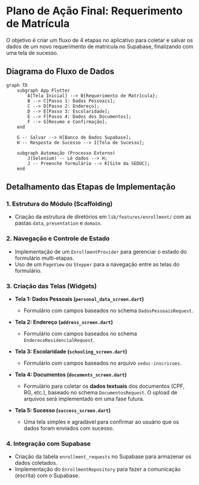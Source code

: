 # Plano de Ação Final: Requerimento de Matrícula

O objetivo é criar um fluxo de 4 etapas no aplicativo para coletar e salvar os dados de um novo requerimento de matrícula no Supabase, finalizando com uma tela de sucesso.

## Diagrama do Fluxo de Dados

```mermaid
graph TD
    subgraph App Flutter
        A[Tela Inicial] --> B{Requerimento de Matrícula};
        B --> C[Passo 1: Dados Pessoais];
        C --> D[Passo 2: Endereço];
        D --> E[Passo 3: Escolaridade];
        E --> F[Passo 4: Dados dos Documentos];
        F --> G[Resumo e Confirmação];
    end

    G -- Salvar --> H[Banco de Dados Supabase];
    H -- Resposta de Sucesso --> I[Tela de Sucesso];

    subgraph Automação (Processo Externo)
        J(Selenium) -- Lê dados --> H;
        J -- Preenche formulário --> K[Site da SEDUC];
    end
```

## Detalhamento das Etapas de Implementação

### 1. Estrutura do Módulo (Scaffolding)

-   Criação da estrutura de diretórios em `lib/features/enrollment/` com as pastas `data`, `presentation` e `domain`.

### 2. Navegação e Controle de Estado

-   Implementação de um `EnrollmentProvider` para gerenciar o estado do formulário multi-etapas.
-   Uso de um `PageView` ou `Stepper` para a navegação entre as telas do formulário.

### 3. Criação das Telas (Widgets)

-   **Tela 1: Dados Pessoais (`personal_data_screen.dart`)**
    -   Formulário com campos baseados no schema `DadosPessoaisRequest`.

-   **Tela 2: Endereço (`address_screen.dart`)**
    -   Formulário com campos baseados no schema `EnderecoResidencialRequest`.

-   **Tela 3: Escolaridade (`schooling_screen.dart`)**
    -   Formulário com campos baseados no arquivo `seduc-inscricoes`.

-   **Tela 4: Documentos (`documents_screen.dart`)**
    -   Formulário para coletar os **dados textuais** dos documentos (CPF, RG, etc.), baseado no schema `DocumentosRequest`. O upload de arquivos será implementado em uma fase futura.

-   **Tela 5: Sucesso (`success_screen.dart`)**
    -   Uma tela simples e agradável para confirmar ao usuário que os dados foram enviados com sucesso.

### 4. Integração com Supabase

-   Criação da tabela `enrollment_requests` no Supabase para armazenar os dados coletados.
-   Implementação do `EnrollmentRepository` para fazer a comunicação (escrita) com o Supabase.